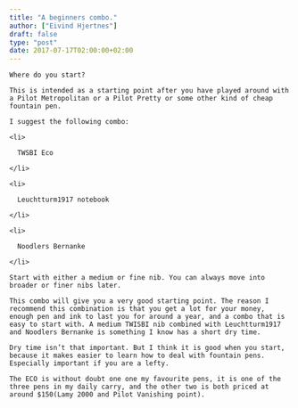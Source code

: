 ```yaml
---
title: "A beginners combo."
author: ["Eivind Hjertnes"]
draft: false
type: "post"
date: 2017-07-17T02:00:00+02:00
---
```


<div class="HTML">
  <div></div>

<p>

</div>

```text
Where do you start?
```

<div class="HTML">
  <div></div>

</p>

</div>

<div class="HTML">
  <div></div>

<p>

</div>

```text
This is intended as a starting point after you have played around with a Pilot Metropolitan or a Pilot Pretty or some other kind of cheap fountain pen.
```

<div class="HTML">
  <div></div>

</p>

</div>

<div class="HTML">
  <div></div>

<p>

</div>

```text
I suggest the following combo:
```

<div class="HTML">
  <div></div>

</p>

</div>

<div class="HTML">
  <div></div>

<ul>

</div>

```text
<li>

  TWSBI Eco

</li>

<li>

  Leuchtturm1917 notebook

</li>

<li>

  Noodlers Bernanke

</li>
```

<div class="HTML">
  <div></div>

</ul>

</div>

<div class="HTML">
  <div></div>

<p>

</div>

```text
Start with either a medium or fine nib. You can always move into broader or finer nibs later.
```

<div class="HTML">
  <div></div>

</p>

</div>

<div class="HTML">
  <div></div>

<p>

</div>

```text
This combo will give you a very good starting point. The reason I recommend this combination is that you get a lot for your money, enough pen and ink to last you for around a year, and a combo that is easy to start with. A medium TWISBI nib combined with Leuchtturm1917 and Noodlers Bernanke is something I know has a short dry time.
```

<div class="HTML">
  <div></div>

</p>

</div>

<div class="HTML">
  <div></div>

<p>

</div>

```text
Dry time isn’t that important. But I think it is good when you start, because it makes easier to learn how to deal with fountain pens. Especially important if you are a lefty.
```

<div class="HTML">
  <div></div>

</p>

</div>

<div class="HTML">
  <div></div>

<p>

</div>

```text
The ECO is without doubt one one my favourite pens, it is one of the three pens in my daily carry, and the other two is both priced at around $150(Lamy 2000 and Pilot Vanishing point).
```

<div class="HTML">
  <div></div>

</p>

</div>
